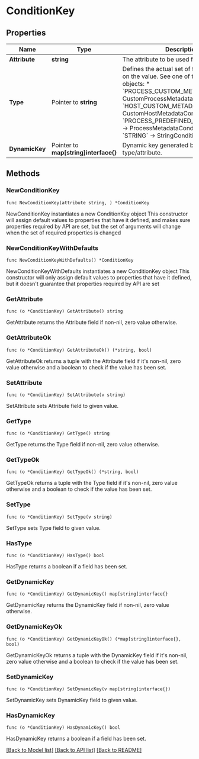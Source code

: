 # ConditionKey

## Properties

Name | Type | Description | Notes
------------ | ------------- | ------------- | -------------
**Attribute** | **string** | The attribute to be used for comparision. | 
**Type** | Pointer to **string** | Defines the actual set of fields depending on the value. See one of the following objects:   * &#x60;PROCESS_CUSTOM_METADATA_KEY&#x60; -&gt; CustomProcessMetadataConditionKey  * &#x60;HOST_CUSTOM_METADATA_KEY&#x60; -&gt; CustomHostMetadataConditionKey  * &#x60;PROCESS_PREDEFINED_METADATA_KEY&#x60; -&gt; ProcessMetadataConditionKey  * &#x60;STRING&#x60; -&gt; StringConditionKey   | [optional] 
**DynamicKey** | Pointer to **map[string]interface{}** | Dynamic key generated based on selected type/attribute. | [optional] 

## Methods

### NewConditionKey

`func NewConditionKey(attribute string, ) *ConditionKey`

NewConditionKey instantiates a new ConditionKey object
This constructor will assign default values to properties that have it defined,
and makes sure properties required by API are set, but the set of arguments
will change when the set of required properties is changed

### NewConditionKeyWithDefaults

`func NewConditionKeyWithDefaults() *ConditionKey`

NewConditionKeyWithDefaults instantiates a new ConditionKey object
This constructor will only assign default values to properties that have it defined,
but it doesn't guarantee that properties required by API are set

### GetAttribute

`func (o *ConditionKey) GetAttribute() string`

GetAttribute returns the Attribute field if non-nil, zero value otherwise.

### GetAttributeOk

`func (o *ConditionKey) GetAttributeOk() (*string, bool)`

GetAttributeOk returns a tuple with the Attribute field if it's non-nil, zero value otherwise
and a boolean to check if the value has been set.

### SetAttribute

`func (o *ConditionKey) SetAttribute(v string)`

SetAttribute sets Attribute field to given value.


### GetType

`func (o *ConditionKey) GetType() string`

GetType returns the Type field if non-nil, zero value otherwise.

### GetTypeOk

`func (o *ConditionKey) GetTypeOk() (*string, bool)`

GetTypeOk returns a tuple with the Type field if it's non-nil, zero value otherwise
and a boolean to check if the value has been set.

### SetType

`func (o *ConditionKey) SetType(v string)`

SetType sets Type field to given value.

### HasType

`func (o *ConditionKey) HasType() bool`

HasType returns a boolean if a field has been set.

### GetDynamicKey

`func (o *ConditionKey) GetDynamicKey() map[string]interface{}`

GetDynamicKey returns the DynamicKey field if non-nil, zero value otherwise.

### GetDynamicKeyOk

`func (o *ConditionKey) GetDynamicKeyOk() (*map[string]interface{}, bool)`

GetDynamicKeyOk returns a tuple with the DynamicKey field if it's non-nil, zero value otherwise
and a boolean to check if the value has been set.

### SetDynamicKey

`func (o *ConditionKey) SetDynamicKey(v map[string]interface{})`

SetDynamicKey sets DynamicKey field to given value.

### HasDynamicKey

`func (o *ConditionKey) HasDynamicKey() bool`

HasDynamicKey returns a boolean if a field has been set.


[[Back to Model list]](../README.md#documentation-for-models) [[Back to API list]](../README.md#documentation-for-api-endpoints) [[Back to README]](../README.md)


